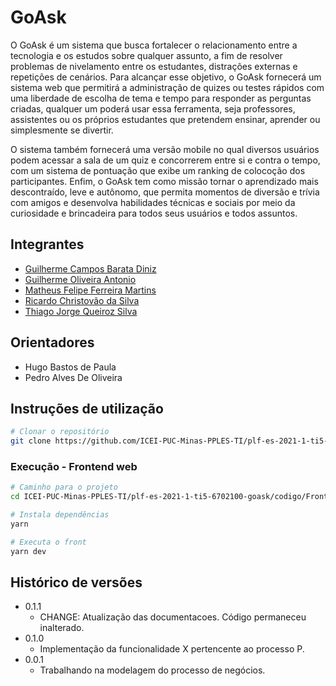 # GoAsk

O GoAsk é um sistema que busca fortalecer o relacionamento entre a tecnologia e os estudos sobre qualquer assunto, a fim de resolver problemas de nivelamento entre os estudantes, distrações externas e repetições de cenários. Para alcançar esse objetivo, o GoAsk fornecerá um sistema web que permitirá a administração de quizes ou testes rápidos com uma liberdade de escolha de tema e tempo para responder as perguntas criadas, qualquer um poderá usar essa ferramenta, seja professores, assistentes ou os próprios estudantes que pretendem ensinar, aprender ou simplesmente se divertir.

O sistema também fornecerá uma versão mobile no qual diversos usuários podem acessar a sala de um quiz e concorrerem entre si e contra o tempo, com um sistema de pontuação que exibe um ranking de colocoção dos participantes. Enfim, o GoAsk tem como missão tornar o aprendizado mais descontraído, leve e autônomo, que permita momentos de diversão e trívia com amigos e desenvolva habilidades técnicas e sociais por meio da curiosidade e brincadeira para todos seus usuários e todos assuntos.

## Integrantes

* [Guilherme Campos Barata Diniz](https://github.com/Guicbdiniz)
* [Guilherme Oliveira Antonio](https://github.com/guilhermegoa)
* [Matheus Felipe Ferreira Martins](https://github.com/MatheusFFM)
* [Ricardo Christovão da Silva](https://github.com/ricardochristovao)
* [Thiago Jorge Queiroz Silva](https://github.com/ThiagoQueirozSilva)

## Orientadores

* Hugo Bastos de Paula
* Pedro Alves De Oliveira

## Instruções de utilização

```bash
# Clonar o repositório
git clone https://github.com/ICEI-PUC-Minas-PPLES-TI/plf-es-2021-1-ti5-6702100-goask.git
```

### Execução - Frontend web

```bash
# Caminho para o projeto
cd ICEI-PUC-Minas-PPLES-TI/plf-es-2021-1-ti5-6702100-goask/codigo/Front-end/

# Instala dependências
yarn

# Executa o front
yarn dev
```

## Histórico de versões

* 0.1.1
    * CHANGE: Atualização das documentacoes. Código permaneceu inalterado.
* 0.1.0
    * Implementação da funcionalidade X pertencente ao processo P.
* 0.0.1
    * Trabalhando na modelagem do processo de negócios.


